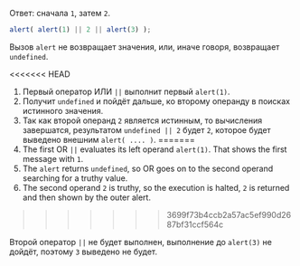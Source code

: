 Ответ: сначала `1`, затем `2`.

```js run
alert( alert(1) || 2 || alert(3) );
```

Вызов `alert` не возвращает значения, или, иначе говоря, возвращает `undefined`.

<<<<<<< HEAD
1. Первый оператор ИЛИ `||` выполнит первый `alert(1)`.
2. Получит `undefined` и пойдёт дальше, ко второму операнду в поисках истинного значения.
3. Так как второй операнд `2` является истинным, то вычисления завершатся, результатом `undefined || 2` будет `2`, которое будет выведено внешним `alert( .... )`.
=======
1. The first OR `||` evaluates its left operand `alert(1)`. That shows the first message with `1`.
2. The `alert` returns `undefined`, so OR goes on to the second operand searching for a truthy value.
3. The second operand `2` is truthy, so the execution is halted, `2` is returned and then shown by the outer alert.
>>>>>>> 3699f73b4ccb2a57ac5ef990d2687bf31ccf564c

Второй оператор `||` не будет выполнен, выполнение до `alert(3)` не дойдёт, поэтому `3` выведено не будет.

